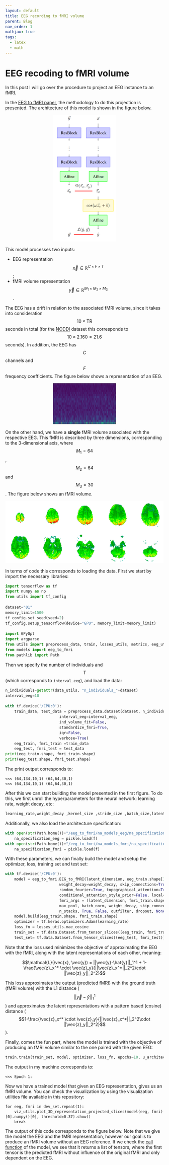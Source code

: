 ```yaml
---
layout: default
title: EEG recording to fMRI volume
parent: Blog
nav_order: 1
mathjax: true
tags: 
  - latex
  - math
---
```



# EEG recoding to fMRI volume

In this post I will go over the procedure to project an EEG instance to an fMRI.

In the [EEG to fMRI paper](https://arxiv.org/abs/2203.03481), the methodology to do this projection is presented. The architecture of this model is shown in the figure below.

<p align="center">
	<img src="./figures/architecture_eeg_benefits.png" width="200"/>
</p>

This model processes two inputs:
- EEG representation $$\vec{x} \in \mathbb{R}^{C \times F \times T}$$;
- fMRI volume representation $$\vec{y} \in \mathbb{R}^{M_1 \times M_2 \times M_3}$$.

The EEG has a drift in relation to the associated fMRI volume, since it takes into consideration $$10\times \mbox{TR}$$ seconds in total (for the [NODDI](https://osf.io/94c5t/) dataset this corresponds to $$10\times 2.160=21.6$$ seconds). In addition, the EEG has $$C$$ channels and $$F$$ frequency coefficients. The figure below shows a representation of an EEG.

<p align="center">
	<img src="./figures/eeg_stft.png" width="200"/>
</p>

On the other hand, we have a **single** fMRI volume associated with the respective EEG. This fMRI is described by three dimensions, corresponding to the 3-dimensional axis, where $$M_1=64$$, $$M_2=64$$ and $$M_3=30$$. The figure below shows an fMRI volume.

<p align="center">
	<img src="./figures/fmri_volume.png" width="600"/>
</p>

In terms of code this corresponds to loading the data. First we start by import the necessary libraries:

```python
import tensorflow as tf
import numpy as np
from utils import tf_config

dataset="01"
memory_limit=1500
tf_config.set_seed(seed=2)
tf_config.setup_tensorflow(device="GPU", memory_limit=memory_limit)

import GPyOpt
import argparse
from utils import preprocess_data, train, losses_utils, metrics, eeg_utils, data_utils, viz_utils
from models import eeg_to_fmri
from pathlib import Path
```

Then we specify the number of individuals and $$T$$ (which corresponds to ```interval_eeg```), and load the data:

```python
n_individuals=getattr(data_utils, "n_individuals_"+dataset)
interval_eeg=10

with tf.device('/CPU:0'):
	train_data, test_data = preprocess_data.dataset(dataset, n_individuals=n_individuals,
						interval_eeg=interval_eeg, 
						ind_volume_fit=False,
						standardize_fmri=True,
						iqr=False,
						verbose=True)
	eeg_train, fmri_train =train_data
	eeg_test, fmri_test = test_data
print(eeg_train.shape, fmri_train.shape)
print(eeg_test.shape, fmri_test.shape)
```
The print output corresponds to:
```
<<< (64,134,10,1) (64,64,30,1)
<<< (64,134,10,1) (64,64,30,1)
```

After this we can start building the model presented in the first figure. To do this, we first unroll the hyperparameters for the neural network: learning rate, weight decay, etc:

```python
learning_rate,weight_decay ,kernel_size ,stride_size ,batch_size,latent_dimension,n_channels,max_pool,batch_norm,skip_connections,dropout,n_stacks,outfilter,local=eeg_to_fmri.parameters
```

Additionally, we also load the architecture specification:

```python
with open(str(Path.home())+"/eeg_to_fmri/na_models_eeg/na_specification_2", "rb") as f:
	na_specification_eeg = pickle.load(f)
with open(str(Path.home())+"/eeg_to_fmri/na_models_fmri/na_specification_2", "rb") as f:
	na_specification_fmri = pickle.load(f)
```

With these parameters, we can finally build the model and setup the optimizer, loss, training set and test set:

```python
with tf.device('/CPU:0'):
	model = eeg_to_fmri.EEG_to_fMRI(latent_dimension, eeg_train.shape[1:], na_specification_eeg, n_channels,
						weight_decay=weight_decay, skip_connections=True, batch_norm=True, fourier_features=True,
						random_fourier=True, topographical_attention=True, conditional_attention_style=True,
						conditional_attention_style_prior=False, local=True, seed=None, 
						fmri_args = (latent_dimension, fmri_train.shape[1:], kernel_size, stride_size, n_channels, 
						max_pool, batch_norm, weight_decay, skip_connections,
						n_stacks, True, False, outfilter, dropout, None, False, na_specification_fmri))
	model.build(eeg_train.shape, fmri_train.shape)
	optimizer = tf.keras.optimizers.Adam(learning_rate)
	loss_fn = losses_utils.mae_cosine
	train_set = tf.data.Dataset.from_tensor_slices((eeg_train, fmri_train)).batch(batch_size)
	test_set= tf.data.Dataset.from_tensor_slices((eeg_test, fmri_test)).batch(1)
```

Note that the loss used minimizes the objective of approximating the EEG with the fMRI, along with the latent representations of each other, meaning:

$$\mathcal{L}(\vec{x}, \vec{y}) = ||\vec{y}-\hat{y}||_1^1  + 1-\frac{\vec{z}_x^* \cdot \vec{z}_y}{||\vec{z}_x^*||_2^2\cdot ||\vec{z}_y||_2^2}$$

This loss approximates the output (predicted fMRI) with the ground truth (fMRI volume) with the L1 distance ($$||\vec{y}-\hat{y}||_1^1$$) and approximates the latent representations with a pattern based (cosine) distance ($$1-\frac{\vec{z}_x^* \cdot \vec{z}_y}{||\vec{z}_x^*||_2^2\cdot ||\vec{z}_y||_2^2}$$).

Finally, comes the fun part, where the model is trained with the objective of producing an fMRI volume similar to the one paired with the given EEG:

```python
train.train(train_set, model, optimizer, loss_fn, epochs=10, u_architecture=True, val_set=None, verbose=True, verbose_batch=True)
```

The output in my machine corresponds to:

```
<<< Epoch 1: 
```

Now we have a trained model that given an EEG representation, gives us an fMRI volume. You can check the visualization by using the visualization utilities file available in this repository:

```
for eeg, fmri in dev_set.repeat(1):
	viz_utils.plot_3D_representation_projected_slices(model(eeg, fmri)[0].numpy()[0], threshold=0.37).show()
	break
```

The output of this code corresponds to the figure below. Note that we give the model the EEG and the fMRI representation, however our goal is to produce an fMRI volume without an EEG reference. If we check the [call function](https://github.com/DCalhas/eeg_to_fmri/blob/ff7c1b988a7dca77f0db400bcb511c6127e82c33/src/models/eeg_to_fmri.py#L329) of the model, we see that it returns a list of tensors, where the first tensor is the predicted fMRI without influence of the original fMRI and only dependent on the EEG.
